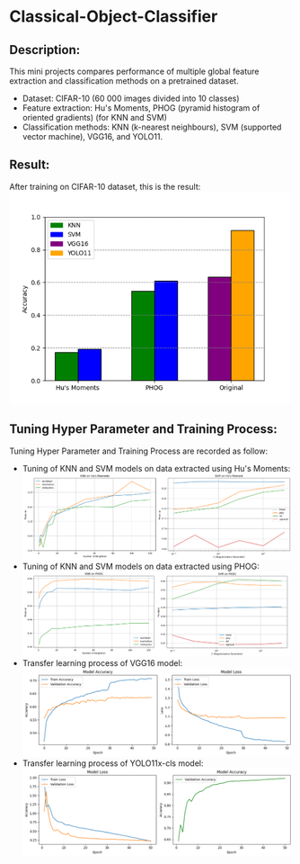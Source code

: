 # Classical-Object-Classifier
## Description:
This mini projects compares performance of multiple global feature extraction and classification methods on a pretrained dataset.
- Dataset: CIFAR-10 (60 000 images divided into 10 classes)
- Feature extraction: Hu's Moments, PHOG (pyramid histogram of oriented gradients) (for KNN and SVM)
- Classification methods: KNN (k-nearest neighbours), SVM (supported vector machine), VGG16, and YOLO11.
## Result:
After training on CIFAR-10 dataset, this is the result:
![result.png](result/result.png)
## Tuning Hyper Parameter and Training Process:
Tuning Hyper Parameter and Training Process are recorded as follow:
- Tuning of KNN and SVM models on data extracted using Hu's Moments:
![KNN_and_SVM_on_Hu's_Moments.png](result/KNN_and_SVM_on_Hu's_Moments.png)
- Tuning of KNN and SVM models on data extracted using PHOG:
![KNN_and_SVM_on_PHOG.png](result/KNN_and_SVM_on_PHOG.png)
- Transfer learning process of VGG16 model:
![VGG16_on_Cifar10.png](result/VGG16_on_Cifar10.png)
- Transfer learning process of YOLO11x-cls model:
![YOLO11_on_Cifar10.png](result/YOLO11_on_Cifar10.png)